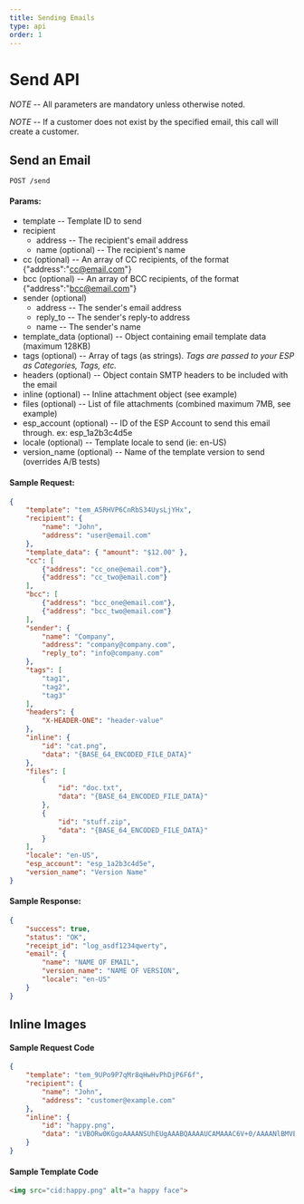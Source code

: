 ```yaml
---
title: Sending Emails
type: api
order: 1
---
```


# Send API

*NOTE* -- All parameters are mandatory unless otherwise noted.

*NOTE* -- If a customer does not exist by the specified email, this call will create a customer.

## Send an Email

`POST /send`

#### Params:

- template                  -- Template ID to send
- recipient
   - address                -- The recipient's email address
   - name (optional)        -- The recipient's name
- cc (optional)             -- An array of CC recipients, of the format {"address":"cc@email.com"}
- bcc (optional)            -- An array of BCC recipients, of the format {"address":"bcc@email.com"}
- sender (optional)
   - address                -- The sender's email address
   - reply_to               -- The sender's reply-to address
   - name                   -- The sender's name
- template_data (optional)  -- Object containing email template data (maximum 128KB)
- tags (optional)           -- Array of tags (as strings). _Tags are passed to your ESP as Categories, Tags, etc._
- headers (optional)         -- Object contain SMTP headers to be included with the email
- inline (optional)         -- Inline attachment object (see example)
- files (optional)          -- List of file attachments (combined maximum 7MB, see example)
- esp\_account (optional)   -- ID of the ESP Account to send this email through. ex: esp\_1a2b3c4d5e
- locale (optional)         -- Template locale to send (ie: en-US)
- version_name (optional)   -- Name of the template version to send (overrides A/B tests)

#### Sample Request:

```json
{
    "template": "tem_A5RHVP6CnRbS34UysLjYHx",
    "recipient": {
        "name": "John",
        "address": "user@email.com"
    },
    "template_data": { "amount": "$12.00" },
    "cc": [
        {"address": "cc_one@email.com"},
        {"address": "cc_two@email.com"}
    ],
    "bcc": [
        {"address": "bcc_one@email.com"},
        {"address": "bcc_two@email.com"}
    ],
    "sender": {
        "name": "Company",
        "address": "company@company.com",
        "reply_to": "info@company.com"
    },
    "tags": [
        "tag1",
        "tag2",
        "tag3"
    ],
    "headers": {
        "X-HEADER-ONE": "header-value"
    },
    "inline": {
        "id": "cat.png",
        "data": "{BASE_64_ENCODED_FILE_DATA}"
    },
    "files": [
        {
            "id": "doc.txt",
            "data": "{BASE_64_ENCODED_FILE_DATA}"
        },
        {
            "id": "stuff.zip",
            "data": "{BASE_64_ENCODED_FILE_DATA}"
        }
    ],
    "locale": "en-US",
    "esp_account": "esp_1a2b3c4d5e",
    "version_name": "Version Name"
}
```

#### Sample Response:

```json
{
    "success": true,
    "status": "OK",
    "receipt_id": "log_asdf1234qwerty",
    "email": {
        "name": "NAME OF EMAIL",
        "version_name": "NAME OF VERSION",
        "locale": "en-US"
    }
}
```

## Inline Images

#### Sample Request Code

```json
{
    "template": "tem_9UPo9P7qMr8qHwHvPhDjP6F6f",
    "recipient": {
        "name": "John",
        "address": "customer@example.com"
    },
    "inline": {
        "id": "happy.png",
        "data": "iVBORw0KGgoAAAANSUhEUgAAABQAAAAUCAMAAAC6V+0/AAAANlBMVEX1zHX///////70znj31I799eP20YP53qb879P879V/XjXTrWO5lFSgfUbYsWWOazx0Ui+DYjfNsfnyAAAAfUlEQVQYlXWQ2w6AIAxDK3KTIej//6yboiiZfWjGSZaVYlKE000MHvAhmg6dRZN1N1xmPJqXC7oXY+oEGouPrGEYZaq1e2QYZEipe2DoMcgzHBnwB2W90PWk0tblEG1ZWN6oHTojlT2ta9rLHamFp5yph1e/qReiV6eXPOoAcMkDL0/NWToAAAAASUVORK5CYII="
    }
}
```

#### Sample Template Code

```html
<img src="cid:happy.png" alt="a happy face">
```
